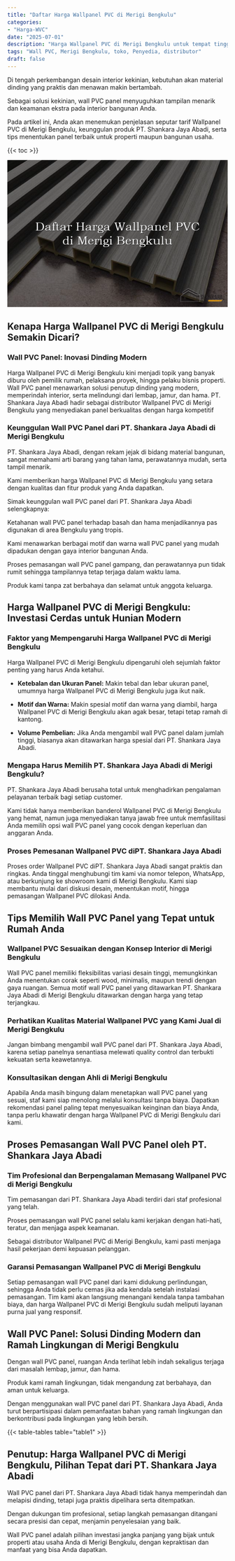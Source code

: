 ```yaml
---
title: "Daftar Harga Wallpanel PVC di Merigi Bengkulu"
categories: 
- "Harga-WVC"
date: "2025-07-01"
description: "Harga Wallpanel PVC di Merigi Bengkulu untuk tempat tinggal, perkantoran, dan ritel. Material unggulan, pilihan motif, variasi warna elegan, beserta layanan pemasangan ditangani oleh tim ahli dan kepastian resmi!|Servis penjualan Wallpanel PVC di Merigi Bengkulu untuk keperluan hunian, kantor, atau gerai, beserta panel berkualitas dan pemasangan oleh tenaga ahli profesional serta kepastian resmi.|Pilihan Wallpanel PVC di Merigi Bengkulu yang andal bagi hunian, perkantoran, dan ritel, bersama produk unggulan dan penempatan oleh tim berpengalaman serta jaminan resmi.|Penyediaan Wallpanel PVC di Merigi Bengkulu bagi hunian, kantor, serta toko, beserta material terbaik dan pemasangan ditangani oleh tim berpengalaman, dilengkapi beserta garansi resmi.}"
tags: "Wall PVC, Merigi Bengkulu, toko, Penyedia, distributor"
draft: false
---
```


Di tengah perkembangan desain interior kekinian, kebutuhan akan material dinding yang praktis dan menawan makin bertambah.

Sebagai solusi kekinian, wall PVC panel menyuguhkan tampilan menarik dan keamanan ekstra pada interior bangunan Anda.

Pada artikel ini, Anda akan menemukan penjelasan seputar tarif Wallpanel PVC di Merigi Bengkulu, keunggulan produk PT. Shankara Jaya Abadi, serta tips menentukan panel terbaik untuk properti maupun bangunan usaha.

{{< toc >}}

![Daftar Harga Wallpanel PVC di Merigi Bengkulu](/images/Harga-WVC/Daftar-Harga-Wallpanel-PVC-di-Merigi-Bengkulu.png)


## Kenapa Harga Wallpanel PVC di Merigi Bengkulu Semakin Dicari?

### Wall PVC Panel: Inovasi Dinding Modern

Harga Wallpanel PVC di Merigi Bengkulu kini menjadi topik yang banyak diburu oleh pemilik rumah, pelaksana proyek, hingga pelaku bisnis properti. Wall PVC panel menawarkan solusi penutup dinding yang modern, memperindah interior, serta melindungi dari lembap, jamur, dan hama. PT. Shankara Jaya Abadi hadir sebagai distributor Wallpanel PVC di Merigi Bengkulu yang menyediakan panel berkualitas dengan harga kompetitif

### Keunggulan Wall PVC Panel dari PT. Shankara Jaya Abadi di Merigi Bengkulu

PT. Shankara Jaya Abadi, dengan rekam jejak di bidang material bangunan, sangat memahami arti barang yang tahan lama, perawatannya mudah, serta tampil menarik.

Kami memberikan harga Wallpanel PVC di Merigi Bengkulu yang setara dengan kualitas dan fitur produk yang Anda dapatkan.

Simak keunggulan wall PVC panel dari PT. Shankara Jaya Abadi selengkapnya:

Ketahanan wall PVC panel terhadap basah dan hama menjadikannya pas digunakan di area Bengkulu yang tropis.

Kami menawarkan berbagai motif dan warna wall PVC panel yang mudah dipadukan dengan gaya interior bangunan Anda.

Proses pemasangan wall PVC panel gampang, dan perawatannya pun tidak rumit sehingga tampilannya tetap terjaga dalam waktu lama.

Produk kami tanpa zat berbahaya dan selamat untuk anggota keluarga.

## Harga Wallpanel PVC di Merigi Bengkulu: Investasi Cerdas untuk Hunian Modern

### Faktor yang Mempengaruhi Harga Wallpanel PVC di Merigi Bengkulu

Harga Wallpanel PVC di Merigi Bengkulu dipengaruhi oleh sejumlah faktor penting yang harus Anda ketahui.

- **Ketebalan dan Ukuran Panel:** Makin tebal dan lebar ukuran panel, umumnya harga Wallpanel PVC di Merigi Bengkulu juga ikut naik.

- **Motif dan Warna:** Makin spesial motif dan warna yang diambil, harga Wallpanel PVC di Merigi Bengkulu akan agak besar, tetapi tetap ramah di kantong.

- **Volume Pembelian:** Jika Anda mengambil wall PVC panel dalam jumlah tinggi, biasanya akan ditawarkan harga spesial dari PT. Shankara Jaya Abadi.

### Mengapa Harus Memilih PT. Shankara Jaya Abadi di Merigi Bengkulu?

PT. Shankara Jaya Abadi berusaha total untuk menghadirkan pengalaman pelayanan terbaik bagi setiap customer.

Kami tidak hanya memberikan banderol Wallpanel PVC di Merigi Bengkulu yang hemat, namun juga menyediakan tanya jawab free untuk memfasilitasi Anda memilih opsi wall PVC panel yang cocok dengan keperluan dan anggaran Anda.

### Proses Pemesanan Wallpanel PVC diPT. Shankara Jaya Abadi

Proses order Wallpanel PVC diPT. Shankara Jaya Abadi sangat praktis dan ringkas. Anda tinggal menghubungi tim kami via nomor telepon, WhatsApp, atau berkunjung ke showroom kami di Merigi Bengkulu. Kami siap membantu mulai dari diskusi desain, menentukan motif, hingga pemasangan Wallpanel PVC dilokasi Anda.

## Tips Memilih Wall PVC Panel yang Tepat untuk Rumah Anda

### Wallpanel PVC Sesuaikan dengan Konsep Interior di Merigi Bengkulu

Wall PVC panel memiliki fleksibilitas variasi desain tinggi, memungkinkan Anda menentukan corak seperti wood, minimalis, maupun trendi dengan gaya ruangan. Semua motif wall PVC panel yang ditawarkan PT. Shankara Jaya Abadi di Merigi Bengkulu ditawarkan dengan harga yang tetap terjangkau.

### Perhatikan Kualitas Material Wallpanel PVC yang Kami Jual di Merigi Bengkulu

Jangan bimbang mengambil wall PVC panel dari PT. Shankara Jaya Abadi, karena setiap panelnya senantiasa melewati quality control dan terbukti kekuatan serta keawetannya.

### Konsultasikan dengan Ahli di Merigi Bengkulu

Apabila Anda masih bingung dalam menetapkan wall PVC panel yang sesuai, staf kami siap menolong melalui konsultasi tanpa biaya. Dapatkan rekomendasi panel paling tepat menyesuaikan keinginan dan biaya Anda, tanpa perlu khawatir dengan harga Wallpanel PVC di Merigi Bengkulu dari kami.

## Proses Pemasangan Wall PVC Panel oleh PT. Shankara Jaya Abadi

### Tim Profesional dan Berpengalaman Memasang Wallpanel PVC di Merigi Bengkulu

Tim pemasangan dari PT. Shankara Jaya Abadi terdiri dari staf profesional yang telah.

Proses pemasangan wall PVC panel selalu kami kerjakan dengan hati-hati, teratur, dan menjaga aspek keamanan.

Sebagai distributor Wallpanel PVC di Merigi Bengkulu, kami pasti menjaga hasil pekerjaan demi kepuasan pelanggan.

### Garansi Pemasangan Wallpanel PVC di Merigi Bengkulu

Setiap pemasangan wall PVC panel dari kami didukung perlindungan, sehingga Anda tidak perlu cemas jika ada kendala setelah instalasi pemasangan. Tim kami akan langsung menangani kendala tanpa tambahan biaya, dan harga Wallpanel PVC di Merigi Bengkulu sudah meliputi layanan purna jual yang responsif.

## Wall PVC Panel: Solusi Dinding Modern dan Ramah Lingkungan di Merigi Bengkulu

Dengan wall PVC panel, ruangan Anda terlihat lebih indah sekaligus terjaga dari masalah lembap, jamur, dan hama.

Produk kami ramah lingkungan, tidak mengandung zat berbahaya, dan aman untuk keluarga.

Dengan menggunakan wall PVC panel dari PT. Shankara Jaya Abadi, Anda turut berpartisipasi dalam pemanfaatan bahan yang ramah lingkungan dan berkontribusi pada lingkungan yang lebih bersih.

{{< table-tables table="table1" >}}

## Penutup: Harga Wallpanel PVC di Merigi Bengkulu, Pilihan Tepat dari PT. Shankara Jaya Abadi

Wall PVC panel dari PT. Shankara Jaya Abadi tidak hanya memperindah dan melapisi dinding, tetapi juga praktis dipelihara serta ditempatkan.

Dengan dukungan tim profesional, setiap langkah pemasangan ditangani secara presisi dan cepat, menjamin penyelesaian yang baik.

Wall PVC panel adalah pilihan investasi jangka panjang yang bijak untuk properti atau usaha Anda di Merigi Bengkulu, dengan kepraktisan dan manfaat yang bisa Anda dapatkan.